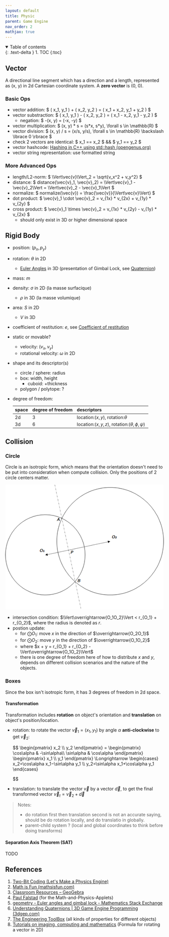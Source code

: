 ```yaml
---
layout: default
title: Physic
parent: Game Engine
nav_order: 2
mathjax: true
---
```

<details open markdown="block">
  <summary>
    Table of contents
  </summary>
  {: .text-delta }
1. TOC
{:toc}
</details>

## Vector

A directional line segment which has a direction and a length, represented as (x, y) in 2d Cartesian coordinate system.
A **zero vector** is (0, 0).

### Basic Ops

* vector addition: $ ( x_1, y_1 ) + ( x_2, y_2 ) = ( x_1 + x_2, y_1 + y_2 ) $
* vector substraction: $ ( x_1, y_1 ) - ( x_2, y_2 ) = ( x_1 - x_2, y_1 - y_2 ) $
  * negation: $ -(x, y) = (-x, -y) $
* vector multiplication: $ (x, y) \* s = (s\*x, s\*y), \forall s \in \mathbb{R} $
* vector division: $ (x, y) / s = (x/s, y/s), \forall s \in \mathbb{R} \backslash \lbrace 0 \rbrace $
* check 2 vectors are identical: $ x_1 == x_2 $ && $ y_1 == y_2 $
* vector hashcode: [Hashing in C++ using std::hash (opengenus.org)](https://iq.opengenus.org/std-hash-cpp/)
* vector string representation: use formatted string

### More Advanced Ops

* length/L2-norm: $ \Vert\vec{v}\Vert_2 = \sqrt{v_x^2 + v_y^2} $
* distance: $ distance(\vec{v}_1, \vec{v}_2) = \Vert\vec{v}_1 - \vec{v}_2\Vert = \Vert\vec{v}_2 - \vec{v}_1\Vert $
* normalize: $ normalize(\vec{v}) = \frac{\vec{v}}{\Vert\vec{v}\Vert} $
* dot product: $ \vec{v}\_1 \cdot \vec{v}\_2 = v_{1x} \* v_{2x} + v_{1y} \* v_{2y} $
* cross product: $ \vec{v}\_1 \times \vec{v}\_2 = v_{1x} \* v_{2y} - v_{1y} \* v_{2x} $
  * should only exist in 3D or higher dimensional space

## Rigid Body

* position: $(p_x, p_y)$
* rotation: $\theta$ in 2D

  * [Euler Angles](https://en.wikipedia.org/wiki/Euler_angles) in 3D (presentation of Gimbal Lock, see [Quaternion](https://en.wikipedia.org/wiki/Quaternion))
* mass: $m$
* density: $\sigma$ in 2D (la masse surfacique)

  * $\rho$ in 3D (la masse volumique)
* area: $S$ in 2D

  * $V$ in 3D
* coefficient of restitution: $e$, see [Coefficient of restitution](https://en.wikipedia.org/wiki/Coefficient_of_restitution)
* static or movable?

  * velocity: $(v_x, v_y)$
  * rotational velocity: $\omega$ in 2D
* shape and its descriptor(s)

  * circle / sphere: radius
  * box: width, height
    * cuboid: +thickness
  * polygon / polytope: ?
* degree of freedom:


  | space | degree of freedom | descriptors                                             |
  | ------- | ------------------- | --------------------------------------------------------- |
  | 2d    | 3                 | location:($x,y$), rotation:$\theta$                     |
  | 3d    | 6                 | location:($x, y, z$), rotation:($\theta, \phi, \psi$)  |

## Collision

### Circle

Circle is an isotropic form, which means that the orientation doesn't need to be put into consideration when compute collision.
Only the positions of 2 circle centers matter.

![image.png](./assets/image.png)

* intersection condition: $\Vert\overrightarrow{O_1O_2}\Vert < r_{O_1} + r_{O_2}$, where the radius is denoted as $r$.
* postion update:
  * for $\bigodot O_1$: move $x$ in the direction of $\overrightarrow{O_2O_1}$
  * for $\bigodot O_2$: move $y$ in the direction of $\overrightarrow{O_1O_2}$
  * where $x + y = r_{O_1} + r_{O_2} - \Vert\overrightarrow{O_1O_2}\Vert$
  * there is one degree of freedom here of how to distribute $x$ and $y$, depends on different collision scenarios and the nature of the objects.

### Boxes

Since the box isn't isotropic form, it has 3 degrees of freedom in 2d space.

#### Transformation

Transformation includes **rotation** on object's orientation and **translation** on object's position/location.

* rotation: to rotate the vector $\vec{v}_1 = (x_1, y_1)$ by angle $\alpha$ **anti-clockwise** to get $\vec{v}_2$:

  <div>$$
  \begin{pmatrix} 
  x_2 \\ y_2
  \end{pmatrix} 
  = 
  \begin{pmatrix}
  \cos\alpha & -\sin\alpha\\
  \sin\alpha & \cos\alpha
  \end{pmatrix}
  \begin{pmatrix}
  x_1 \\ y_1 
  \end{pmatrix}
  \Longrightarrow
  \begin{cases}
  x_2=\cos\alpha x_1−\sin\alpha y_1 \\
  y_2=\sin\alpha x_1+\cos\alpha y_1
  \end{cases}
  
  $$</div>

* translation: to translate the vector $\vec{v}$ by a vector $\vec{d}$, to get the final transformed vector $\vec{v}_t = \vec{v}_2 + \vec{d}$

> Notes:
>
> * do rotation first then translation second is not an accurate saying, should be do rotation locally, and do translatio in globally.
> * parent-child system ? (local and global coordinates to think before doing transforms)

#### Separation Axis Theorem (SAT)

TODO

## References

1. [Two-Bit Coding (Let's Make a Physics Engine)](https://youtube.com/playlist?list=PLSlpr6o9vURwq3oxVZSimY8iC-cdd3kIs)
2. [Math is Fun (mathsisfun.com)](https://www.mathsisfun.com/)
3. [Classroom Resources – GeoGebra](https://www.geogebra.org/materials)
4. [Paul Falstad](https://falstad.com/) (for the Math-and-Physics-Applets)
5. [geometry - Euler angles and gimbal lock - Mathematics Stack Exchange](https://math.stackexchange.com/questions/8980/euler-angles-and-gimbal-lock)
6. [Understanding Quaternions \| 3D Game Engine Programming (3dgep.com)](https://www.3dgep.com/understanding-quaternions/)
7. [The Engineering ToolBox](https://www.engineeringtoolbox.com/index.html) (all kinds of properties for different objects)
8. [Tutorials on imaging, computing and mathematics](https://matthew-brett.github.io/teaching/index.html) (Formula for rotating a vector in 2D)
